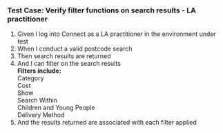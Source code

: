 ### Test Case: Verify filter functions on search results - LA practitioner

1. Given I log into Connect as a LA practitioner in the environment under test
2. When I conduct a valid postcode search
3. Then search results are returned
4. And I can filter on the search results<br/>
   **Filters include:**<br/>
   Category<br/>
   Cost<br/>
   Show<br/>
   Search Within<br/>
   Children and Young People<br/>
   Delivery Method
5. And the results returned are associated with each filter applied